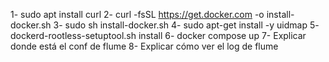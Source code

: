 1- sudo apt install curl
2- curl -fsSL https://get.docker.com -o install-docker.sh
3- sudo sh install-docker.sh
4- sudo apt-get install -y uidmap
5- dockerd-rootless-setuptool.sh install
6- docker compose up
7- Explicar donde está el conf de flume
8- Explicar cómo ver el log de flume
